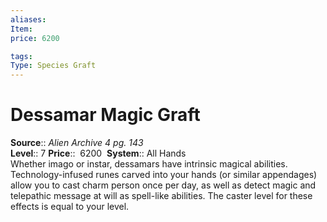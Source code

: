 ```yaml
---
aliases: 
Item:
price: 6200

tags: 
Type: Species Graft
---
```


# Dessamar Magic Graft

**Source**:: _Alien Archive 4 pg. 143_  
**Level**:: 7
**Price**::  6200 
**System**:: All Hands  
Whether imago or instar, dessamars have intrinsic magical abilities. Technology-infused runes carved into your hands (or similar appendages) allow you to cast charm person once per day, as well as detect magic and telepathic message at will as spell-like abilities. The caster level for these effects is equal to your level.
